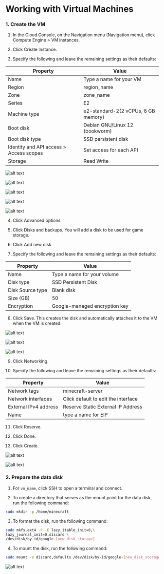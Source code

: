 # Working with Virtual Machines

### 1. Create the VM

1. In the Cloud Console, on the Navigation menu (Navigation menu), click Compute Engine > VM instances.

2. Click Create Instance.

3. Specify the following and leave the remaining settings as their defaults:

| Property                                | Value                               |
| --------------------------------------- | ----------------------------------- |
| Name                                    | Type a name for your VM             |
| Region                                  | region_name                         |
| Zone                                    | zone_name                           |
| Series                                  | E2                                  |
| Machine type                            | e2-standard-2(2 vCPUs, 8 GB memory) |
| Boot disk                               | Debian GNU/Linux 12 (bookworm)      |
| Boot disk type                          | SSD persistent disk                 |
| Identity and API access > Access scopes | Set access for each API             |
| Storage                                 | Read Write                          |

![alt text](image.png)

![alt text](image-1.png)

![alt text](image-2.png)

![alt text](image-3.png)

![alt text](image-4.png)

4. Click Advanced options.

5. Click Disks and backups. You will add a disk to be used for game storage.

6. Click Add new disk.

7. Specify the following and leave the remaining settings as their defaults:

| Property         | Value                         |
| ---------------- | ----------------------------- |
| Name             | Type a name for your volume   |
| Disk type        | SSD Persistent Disk           |
| Disk Source type | Blank disk                    |
| Size (GB)        | 50                            |
| Encryption       | Google-managed encryption key |

8. Click Save. This creates the disk and automatically attaches it to the VM when the VM is created.

![alt text](image-5.png)

![alt text](image-6.png)

![alt text](image-7.png)

9. Click Networking.

10. Specify the following and leave the remaining settings as their defaults:

| Property              | Value                               |
| --------------------- | ----------------------------------- |
| Network tags          | minecraft-server                    |
| Network interfaces    | Click default to edit the interface |
| External IPv4 address | Reserve Static External IP Address  |
| Name                  | type a name for EIP                 |

11. Click Reserve.

12. Click Done.

13. Click Create.

![alt text](image-8.png)

![alt text](image-9.png)

### 2. Prepare the data disk

1. For `vm_name`, click SSH to open a terminal and connect.

2. To create a directory that serves as the mount point for the data disk, run the following command:

```bash
sudo mkdir -p /home/minecraft
```

3. To format the disk, run the following command:

```bash
sudo mkfs.ext4 -F -E lazy_itable_init=0,\
lazy_journal_init=0,discard \
/dev/disk/by-id/google-[new_disk_storage]
```

4. To mount the disk, run the following command:

```bash
sudo mount -o discard,defaults /dev/disk/by-id/google-[new_disk_storage] /home/minecraft
```

![alt text](image-10.png)
